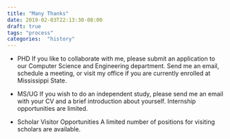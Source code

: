 ```yaml
---
title: "Many Thanks"
date: 2019-02-03T22:13:30-08:00
draft: true
tags: "process"
categories:  "history"
---
```


- PHD 
If you like to collaborate with me, please submit an application to our Computer Science and Engineering department. 
Send me an email, schedule a meeting, or visit my office if you are currently enrolled at Mississippi State. 

- MS/UG 
If you wish to do an independent study, please send me an email with your CV and a brief introduction about yourself. 
Internship opportunities are limited. 

- Scholar Visitor Opportunities 
A limited number of positions for visiting scholars are available.